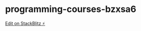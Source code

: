 # programming-courses-bzxsa6

[Edit on StackBlitz ⚡️](https://stackblitz.com/edit/programming-courses-bzxsa6)
